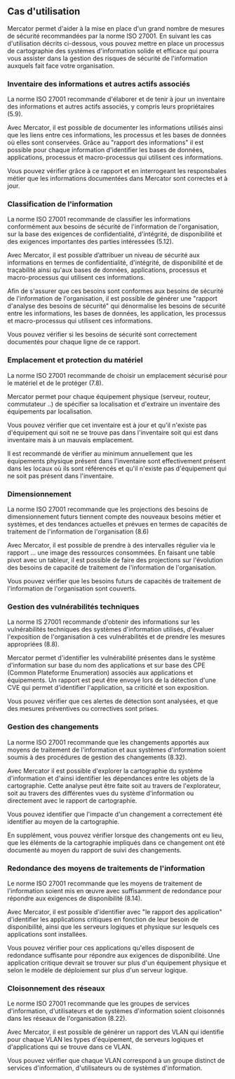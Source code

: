 ## Cas d'utilisation

Mercator permet d'aider à la mise en place d'un grand nombre de mesures de sécurité recommandées par la norme ISO 27001. En suivant les cas d'utilisation décrits ci-dessous, vous pouvez mettre en place un processus de cartographie des systèmes d'information solide et efficace qui pourra vous assister dans la gestion des risques de sécurité de l'information auxquels fait face votre organisation.


### Inventaire des informations et autres actifs associés

La norme ISO 27001 recommande d'élaborer et de tenir à jour un inventaire des informations et autres actifs associés, y compris leurs propriétaires (5.9).

Avec Mercator, il est possible de documenter les informations utilisés ainsi que les liens entre ces informations, les processus et les bases de données où elles sont conservées. Grâce au "rapport des informations" il est possible pour chaque information d'identifier les bases de données, 
applications, processus et macro-processus qui utilisent ces informations.

Vous pouvez vérifier grâce à ce rapport et en interrogeant les responsbales métier que les informations documentées dans Mercator sont correctes et à jour.


### Classification de l'information

La norme ISO 27001 recommande de classifier les informations conformément aux besoins de sécurité de l'information de l'organisation, sur la base des exigences de confidentialité, d'intégrité, de disponibilité et des exigences importantes des parties intéressées (5.12).

Avec Mercator, il est possible d’attribuer un niveau de sécurité aux informations en termes de confidentialité, d'intégrité, de disponibilité et de traçabilité ainsi qu'aux bases de données, applications, processus et macro-processus qui utilisent ces informations.

Afin de s'assurer que ces besoins sont conformes aux besoins de sécurité de l'information de l'organisation, il est possible de générer une "rapport d'analyse des besoins de sécurité" qui dénormalise les besoins de sécurité entre les informations, les bases de données, les application, les processus et macro-processus qui utilisent ces informations.

Vous pouvez vérifier si les besoins de sécurité sont correctement documentés pour chaque ligne de ce rapport.


### Emplacement et protection du matériel

La norme ISO 27001 recommande de choisir un emplacement sécurisé pour le matériel et de le protéger (7.8).

Mercator permet pour chaque équipement physique (serveur, routeur, commutateur ..) de spécifier sa localisation et d'extraire un inventaire des équipements par localisation.

Vous pouvez vérifier que cet inventaire est à jour et qu'il n'existe pas d'équipement qui soit ne se trouve pas dans l'inventaire soit qui est dans inventaire mais à un mauvais emplacement.

Il est recommandé de vérifier au minimum annuellement que les équipements physique présent dans l'inventaire sont effectivement présent dans les locaux où ils sont référencés et qu'il n'existe pas d'équipement qui ne soit pas présent dans l'inventaire.


### Dimensionnement

La norme ISO 27001 recommande que les projections des besoins de dimensionnement futurs tiennent compte des nouveaux besoins métier et systèmes, et des tendances actuelles et prévues en termes de capacités de traitement de l'information de l'organisation (8.6)

Avec Mercator, il est possible de prendre à des intervalles régulier via le rapport ... une image des ressources consommées. En faisant une table pivot avec un tableur, il est possible de faire des projections sur l'évolution des besoins de capacité de traitement de l'information de l'organisation.

Vous pouvez vérifier que les besoins futurs de capacités de traitement de l'information de l'organisation sont couverts.


### Gestion des vulnérabilités techniques

La norme IS 27001 recommande d'obtenir des informations sur les vulnérabilités techniques des systèmes d'information utilisés, d'évaluer l'exposition de l'organisation à ces vulnérabilités et de prendre les mesures appropriées (8.8).

Mercator permet d'identifier les vulnérabilité présentes dans le système d'information sur base du nom des applications et sur base des CPE (Common Plateforme Enumeration) associés aux applications et équipements. Un rapport est peut être envoyé lors de la détection d'une CVE qui permet d'identifier l'application, sa criticité et son exposition.

Vous pouvez vérifier que ces alertes de détection sont analysées, et que des mesures préventives ou correctives sont prises.


### Gestion des changements

La norme ISO 27001 recommande que les changements apportés aux moyens de traitement de l'information et aux systèmes d'information soient soumis à des procédures de gestion des changements (8.32).

Avec Mercator il est possible d'explorer la cartographie du système d'information et d'ainsi identifier les dépendances entre les objets de la cartographie. Cette analyse peut être faite soit au travers de l'explorateur, soit au travers des différentes vues du système d'information ou directement avec le rapport de cartographie.

Vous pouvez identifier que l'impacte d'un changement a correctement été identifier au moyen de la cartographie.

En supplément, vous pouvez vérifier lorsque des changements ont eu lieu, que les éléments de la cartographie impliqués dans ce changement ont été documenté au moyen du rapport de suivi des changements.


### Redondance des moyens de traitements de l'information

Le norme ISO 27001 recommande que les moyens de traitement de l'information soient mis en œuvre avec suffisamment de redondance pour répondre aux exigences de disponibilité (8.14).

Avec Mercator, il est possible d'identifier avec "le rapport des application" d'identifier les applications critiques 
en fonction de leur besoin de disponibilité, ainsi que les serveurs logiques et physique sur lesquels ces applications sont installées.

Vous pouvez vérifier pour ces applications qu'elles disposent de redondance suffisante pour répondre aux exigences de disponibilité.
Une application critique devrait se trouver sur plus d'un équipement physique et selon le modèle de déploiement sur plus d'un serveur logique.


### Cloisonnement des réseaux

Le norme ISO 27001 recommande que les groupes de services d'information, d'utilisateurs et de systèmes d'information soient cloisonnés dans les réseaux de l'organisation (8.22).

Avec Mercator, il est possible de générer un rapport des VLAN qui identifie pour chaque VLAN les types d'équipement, de serveurs logiques et d'applications qui se trouve dans ce VLAN.

Vous pouvez vérifier que chaque VLAN correspond à un groupe distinct de services d'information, d'utilisateurs ou de systèmes d'information.

